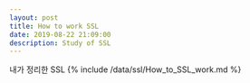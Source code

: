 ```yaml
---
layout: post
title: How to work SSL
date: 2019-08-22 21:09:00
description: Study of SSL
---
```


내가 정리한  SSL 
{% include /data/ssl/How_to_SSL_work.md %}
